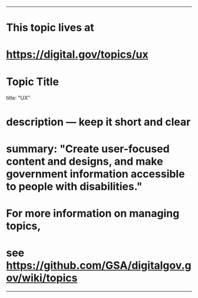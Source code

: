 
---
# This topic lives at
# https://digital.gov/topics/ux

# Topic Title
title: "UX"

# description — keep it short and clear
# summary: "Create user-focused content and designs, and make government information accessible to people with disabilities."


# For more information on managing topics,
# see https://github.com/GSA/digitalgov.gov/wiki/topics
---